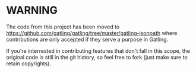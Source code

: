 # WARNING

The code from this project has been moved to https://github.com/gatling/gatling/tree/master/gatling-jsonpath where contributions are only accepted if they serve a purpose in Gatling.

If you're interrested in contributing features that don't fall in this scope, the original code is still in the git history, so feel free to fork (just make sure to retain copyrights).
